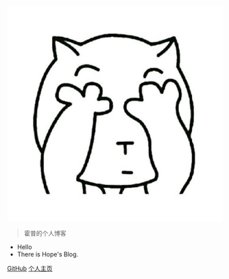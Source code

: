 ![logo](img/logo.jpg)


> 霍普的个人博客


* Hello
* There is Hope's Blog.



[GitHub](https://github.com/Scorpio-nan)
[个人主页](/docs/index.md)